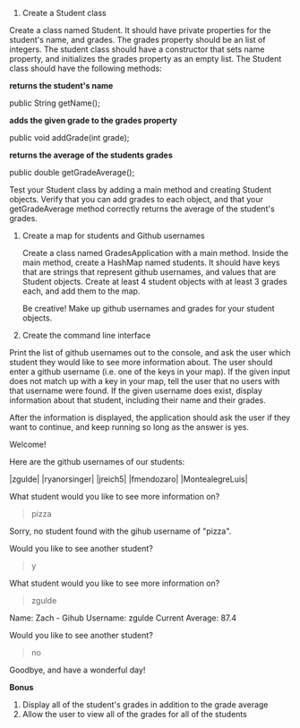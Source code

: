 1. Create a Student class

Create a class named Student. It should have private properties for the student's name, and grades. The grades property should be an list of integers. The student class should have a constructor that sets name property, and initializes the grades property as an empty list. The Student class should have the following methods:

**returns the student's name**

public String getName();
 
**adds the given grade to the grades property**

public void addGrade(int grade);

**returns the average of the students grades**

public double getGradeAverage();

Test your Student class by adding a main method and creating Student objects. Verify that you can add grades to each object, and that your getGradeAverage method correctly returns the average of the student's grades.

1. Create a map for students and Github usernames
   
   Create a class named GradesApplication with a main method. Inside the main method, create a HashMap named students. It should have keys that are strings that represent github usernames, and values that are Student objects. Create at least 4 student objects with at least 3 grades each, and add them to the map.
   
   Be creative! Make up github usernames and grades for your student objects.
   
3. Create the command line interface

Print the list of github usernames out to the console, and ask the user which student they would like to see more information about. The user should enter a github username (i.e. one of the keys in your map). If the given input does not match up with a key in your map, tell the user that no users with that username were found. If the given username does exist, display information about that student, including their name and their grades.

After the information is displayed, the application should ask the user if they want to continue, and keep running so long as the answer is yes.


Welcome!

Here are the github usernames of our students:

|zgulde| |ryanorsinger| |jreich5| |fmendozaro| |MontealegreLuis|

What student would you like to see more information on?

> pizza

Sorry, no student found with the gihub username of "pizza".

Would you like to see another student?

> y

What student would you like to see more information on?

> zgulde

Name: Zach - Gihub Username: zgulde
Current Average: 87.4

Would you like to see another student?

> no

Goodbye, and have a wonderful day!

**Bonus**

1. Display all of the student's grades in addition to the grade average
2. Allow the user to view all of the grades for all of the students